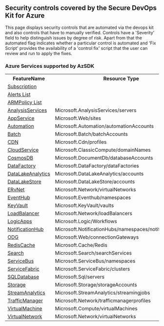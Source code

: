 ﻿<body><h2>Security controls covered by the Secure DevOps Kit for Azure </h2>

This page displays security controls that are automated via the devops kit and also controls that have to manually verified. Controls have a 'Severity' field to help distinguish issues by degree of risk. Apart from that the automated flag indicates whether a particular control is automated and 'Fix Script' provides the availability of  a 'control fix' script that the user can review and run to apply the fixes. 
<h3> Azure Services supported by AzSDK</h3>
<table><tr><th>FeatureName</th><th>Resource Type</th></tr><tr><td><a href =Feature/SubscriptionCore.md>Subscription</a></td><td></td></tr><tr><td><a href =Feature/AlertList.md>Alerts List</a></td><td></td></tr><tr><td><a href =Feature/ARMPolicyList.md>ARMPolicy List</a></td><td></td></tr><tr><td><a href =Feature/AnalysisServices.md>AnalysisServices</a></td><td>Microsoft.AnalysisServices/servers</td></tr><tr><td><a href =Feature/AppService.md>AppService</a></td><td>Microsoft.Web/sites</td></tr><tr><td><a href =Feature/Automation.md>Automation</a></td><td>Microsoft.Automation/automationAccounts</td></tr><tr><td><a href =Feature/Batch.md>Batch</a></td><td>Microsoft.Batch/batchAccounts</td></tr><tr><td><a href =Feature/CDN.md>CDN</a></td><td>Microsoft.Cdn/profiles</td></tr><tr><td><a href =Feature/CloudService.md>CloudService</a></td><td>Microsoft.ClassicCompute/domainNames</td></tr><tr><td><a href =Feature/CosmosDB.md>CosmosDB</a></td><td>Microsoft.DocumentDb/databaseAccounts</td></tr><tr><td><a href =Feature/DataFactory.md>DataFactory</a></td><td>Microsoft.DataFactory/dataFactories</td></tr><tr><td><a href =Feature/DataLakeAnalytics.md>DataLakeAnalytics</a></td><td>Microsoft.DataLakeAnalytics/accounts</td></tr><tr><td><a href =Feature/DataLakeStore.md>DataLakeStore</a></td><td>Microsoft.DataLakeStore/accounts</td></tr><tr><td><a href =Feature/ERvNet.md>ERvNet</a></td><td>Microsoft.Network/virtualNetworks</td></tr><tr><td><a href =Feature/EventHub.md>EventHub</a></td><td>Microsoft.Eventhub/namespaces</td></tr><tr><td><a href =Feature/KeyVault.md>KeyVault</a></td><td>Microsoft.KeyVault/vaults</td></tr><tr><td><a href =Feature/LoadBalancer.md>LoadBalancer</a></td><td>Microsoft.Network/loadBalancers</td></tr><tr><td><a href =Feature/LogicApps.md>LogicApps</a></td><td>Microsoft.Logic/Workflows</td></tr><tr><td><a href =Feature/NotificationHub.md>NotificationHub</a></td><td>Microsoft.NotificationHubs/namespaces/notificationHubs</td></tr><tr><td><a href =Feature/ODG.md>ODG</a></td><td>Microsoft.Web/connectionGateways</td></tr><tr><td><a href =Feature/RedisCache.md>RedisCache</a></td><td>Microsoft.Cache/Redis</td></tr><tr><td><a href =Feature/Search.md>Search</a></td><td>Microsoft.Search/searchServices</td></tr><tr><td><a href =Feature/ServiceBus.md>ServiceBus</a></td><td>Microsoft.ServiceBus/namespaces</td></tr><tr><td><a href =Feature/ServiceFabric.md>ServiceFabric</a></td><td>Microsoft.ServiceFabric/clusters</td></tr><tr><td><a href =Feature/SQLDatabase.md>SQLDatabase</a></td><td>Microsoft.Sql/servers</td></tr><tr><td><a href =Feature/Storage.md>Storage</a></td><td>Microsoft.Storage/storageAccounts</td></tr><tr><td><a href =Feature/StreamAnalytics.md>StreamAnalytics</a></td><td>Microsoft.StreamAnalytics/streamingjobs</td></tr><tr><td><a href =Feature/TrafficManager.md>TrafficManager</a></td><td>Microsoft.Network/trafficmanagerprofiles</td></tr><tr><td><a href =Feature/VirtualMachine.md>VirtualMachine</a></td><td>Microsoft.Compute/virtualMachines</td></tr><tr><td><a href =Feature/VirtualNetwork.md>VirtualNetwork</a></td><td>Microsoft.Network/virtualNetworks</td></tr></table></body>
